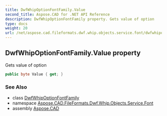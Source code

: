 ```yaml
---
title: DwfWhipOptionFontFamily.Value
second_title: Aspose.CAD for .NET API Reference
description: DwfWhipOptionFontFamily property. Gets value of option
type: docs
weight: 20
url: /net/aspose.cad.fileformats.dwf.whip.objects.service.font/dwfwhipoptionfontfamily/value/
---
```

## DwfWhipOptionFontFamily.Value property

Gets value of option

```csharp
public byte Value { get; }
```

### See Also

* class [DwfWhipOptionFontFamily](../)
* namespace [Aspose.CAD.FileFormats.Dwf.Whip.Objects.Service.Font](../../dwfwhipoptionfontfamily/)
* assembly [Aspose.CAD](../../../)


